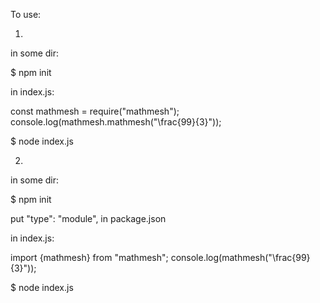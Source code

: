 


To use:

1.
in some dir:

$ npm init

in index.js:

const mathmesh = require("mathmesh");
console.log(mathmesh.mathmesh("\\frac{99}{3}"));


$ node index.js

2.
in some dir:

$ npm init

put  "type": "module",   in package.json

in index.js:

import {mathmesh} from "mathmesh";
console.log(mathmesh("\\frac{99}{3}"));

$ node index.js


